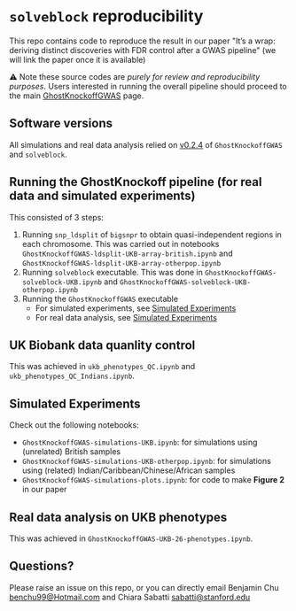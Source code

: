 # `solveblock` reproducibility

This repo contains code to reproduce the result in our paper "It’s a wrap: deriving distinct discoveries with FDR control after a GWAS pipeline" (we will link the paper once it is available)

:warning: Note these source codes are *purely for review and reproducibility purposes*. Users interested in running the overall pipeline should proceed to the main [GhostKnockoffGWAS](https://github.com/biona001/GhostKnockoffGWAS) page.

## Software versions

All simulations and real data analysis relied on [v0.2.4](https://github.com/biona001/GhostKnockoffGWAS/releases/tag/v0.2.4) of `GhostKnockoffGWAS` and `solveblock`. 

## Running the GhostKnockoff pipeline (for real data and simulated experiments)

This consisted of 3 steps:
1. Running `snp_ldsplit` of `bigsnpr` to obtain quasi-independent regions in each chromosome. This was carried out in notebooks `GhostKnockoffGWAS-ldsplit-UKB-array-british.ipynb` and `GhostKnockoffGWAS-ldsplit-UKB-array-otherpop.ipynb`
2. Running `solveblock` executable. This was done in `GhostKnockoffGWAS-solveblock-UKB.ipynb` and `GhostKnockoffGWAS-solveblock-UKB-otherpop.ipynb`
3. Running the `GhostKnockoffGWAS` executable
    + For simulated experiments, see [Simulated Experiments](#Simulated-Experiments)
    + For real data analysis, see [Simulated Experiments](#Simulated-Experiments)

## UK Biobank data quanlity control

This was achieved in `ukb_phenotypes_QC.ipynb` and `ukb_phenotypes_QC_Indians.ipynb`. 

## Simulated Experiments

Check out the following notebooks:
+ `GhostKnockoffGWAS-simulations-UKB.ipynb`: for simulations using (unrelated) British samples
+ `GhostKnockoffGWAS-simulations-UKB-otherpop.ipynb`: for simulations using (related) Indian/Caribbean/Chinese/African samples
+ `GhostKnockoffGWAS-simulations-plots.ipynb`: for code to make **Figure 2** in our paper

## Real data analysis on UKB phenotypes

This was achieved in `GhostKnockoffGWAS-UKB-26-phenotypes.ipynb`.

## Questions?

Please raise an issue on this repo, or you can directly email Benjamin Chu <benchu99@Hotmail.com> and Chiara Sabatti <sabatti@stanford.edu>
